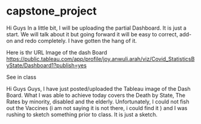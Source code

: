 # capstone_project
Hi Guys
In a little bit, I will be uploading the partial Dashboard. It is just a start. We will talk about it but going forward it will be easy to correct, add-on and redo completely. I have gotten the hang of it.

Here is thr URL Image of the dash Board
https://public.tableau.com/app/profile/joy.anwuli.arah/viz/Covid_StatisticsByState/Dashboard1?publish=yes

See in class




Hi Guys
Guys, I have just posted/uploaded the Tableau image of the Dash Board.  What I was able to achieve today covers the Death by State, The Rates  by minority, disabled and the elderly.  Unfortunately, I could not fish out the Vaccines (i am not saying it is not there, i could find it ) and I was rushing to sketch something prior to class.  It is just a sketch.
